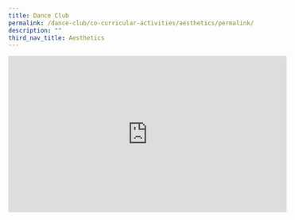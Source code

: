 ```yaml
---
title: Dance Club
permalink: /dance-club/co-curricular-activities/aesthetics/permalink/
description: ""
third_nav_title: Aesthetics
---
```

<iframe width="560" height="315" src="https://www.youtube.com/embed/mNmZuiQ7PnQ" title="YouTube video player" frameborder="0" allow="accelerometer; autoplay; clipboard-write; encrypted-media; gyroscope; picture-in-picture" allowfullscreen></iframe>